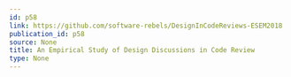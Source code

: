 ```yaml
---
id: p58
link: https://github.com/software-rebels/DesignInCodeReviews-ESEM2018
publication_id: p58
source: None
title: An Empirical Study of Design Discussions in Code Review
type: None
---
```

